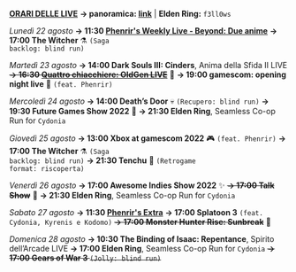 <b><u>ORARI DELLE LIVE</u></b>
<b>→ panoramica: <a href="https://trello.com/b/iKwdSGf3/sabaku">link</a></b> | <b>Elden Ring:</b> <code>f3ll0ws</code>

<i>Lunedì 22 agosto</i>
<b>→ 11:30 <a href="https://www.twitch.tv/phenrir_mailoki">Phenrir's Weekly Live - Beyond: Due anime</a></b>
<b>→ 17:00 The Witcher</b> ⚗️ <code>(Saga backlog: blind run)</code>

<i>Martedì 23 agosto</i>
<b>→ 14:00 Dark Souls III: Cinders</b>, Anima della Sfida II LIVE
<s><b>→ 16:30 <a href="https://www.twitch.tv/oldgenproject">Quattro chiacchiere: OldGen LIVE</a></b></s> 💬
<b>→ 19:00 gamescom: opening night live</b> 🌃 <code>(feat. Phenrir)</code>

<i>Mercoledì 24 agosto</i>
<b>→ 14:00 Death’s Door</b> 💀 <code>(Recupero: blind run)</code>
<b>→ 19:30 Future Games Show 2022</b> 🔮
<b>→ 21:30 Elden Ring</b>, Seamless Co-op Run for <code>Cydonia</code>

<i>Giovedì 25 agosto</i>
<b>→ 13:00 Xbox at gamescom 2022</b> 🎮 <code>(feat. Phenrir)</code>
<b>→ 17:00 The Witcher</b> ⚗️ <code>(Saga backlog: blind run)</code>
<b>→ 21:30 Tenchu</b> 🥷 <code>(Retrogame format: riscoperta)</code>

<i>Venerdì 26 agosto</i>
<b>→ 17:00 Awesome Indies Show 2022</b> ✨
<s><b>→ 17:00 Talk Show</b></s> 🎤
<b>→ 21:30 Elden Ring</b>, Seamless Co-op Run for <code>Cydonia</code>

<i>Sabato 27 agosto</i>
<b>→ 11:30 <a href="https://www.twitch.tv/phenrir_mailoki">Phenrir's Extra</a></b>
<b>→ 17:00 Splatoon 3</b> <code>(feat. Cydonia, Kyrenis e Kodomo)</code>
<s><b>→ 17:00 Monster Hunter Rise: Sunbreak</b></s> 👹

<i>Domenica 28 agosto</i>
<b>→ 10:30 The Binding of Isaac: Repentance</b>, Spirito dell’Arcade LIVE
<b>→ 17:00 Elden Ring</b>, Seamless Co-op Run for <code>Cydonia</code>
<s><b>→ 17:00 Gears of War 3</b> <code>(Jolly: blind run)</code></s>
